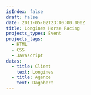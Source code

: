 ```yaml
---
isIndex: false
draft: false
date: 2011-05-02T23:00:00.000Z
title: Longines Horse Racing 
projects_types: Event
projects_tags:
  - HTML
  - CSS
  - Javascript
datas:
  - title: Client
    text: Longines
  - title: Agence
    text: Dagobert
---
```

